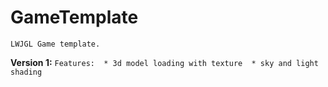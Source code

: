 # GameTemplate
`LWJGL Game template.`

 **Version 1:**
     ```Features: 
          * 3d model loading with texture 
          * sky and light shading
     ```
